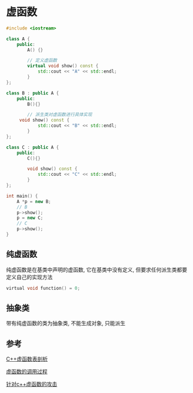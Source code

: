 <!--
 * @Description:
 * @Version: 1.0
 * @Author: DaLao
 * @Email:  
 * @Date: 2021-10-13 21:14:11
 * @LastEditors: dalao_li
 * @LastEditTime: 2023-04-16 23:09:46
-->

# 虚函数

```c++
#include <iostream>

class A {
    public:
        A() {}

        // 定义虚函数
        virtual void show() const {
            std::cout << "A" << std::endl;
        }
};

class B : public A {
    public:
        B(){}

        // 派生类对虚函数进行具体实现
     void show() const {
            std::cout << "B" << std::endl;
        }
};

class C : public A {
    public:
        C(){}

        void show() const {
            std::cout << "C" << std::endl;
        }
};

int main() {
    A *p = new B;
    // B
    p->show();
    p = new C;
    // C
    p->show();
}
```

## 纯虚函数

纯虚函数是在基类中声明的虚函数, 它在基类中没有定义, 但要求任何派生类都要定义自己的实现方法

```c
virtual void function() = 0;
```

## 抽象类

带有纯虚函数的类为抽象类, 不能生成对象, 只能派生

## 参考

[C++虚函数表剖析](https://leehao.me/C-%E8%99%9A%E5%87%BD%E6%95%B0%E8%A1%A8%E5%89%96%E6%9E%90/)

[虚函数的调用过程](https://www.cnblogs.com/a-ray-of-sunshine/p/3416031.html)

[针对c++虚函数的攻击](https://song-10.gitee.io/2020/07/11/pwn-2020-07-11-cpp-vtable/)
